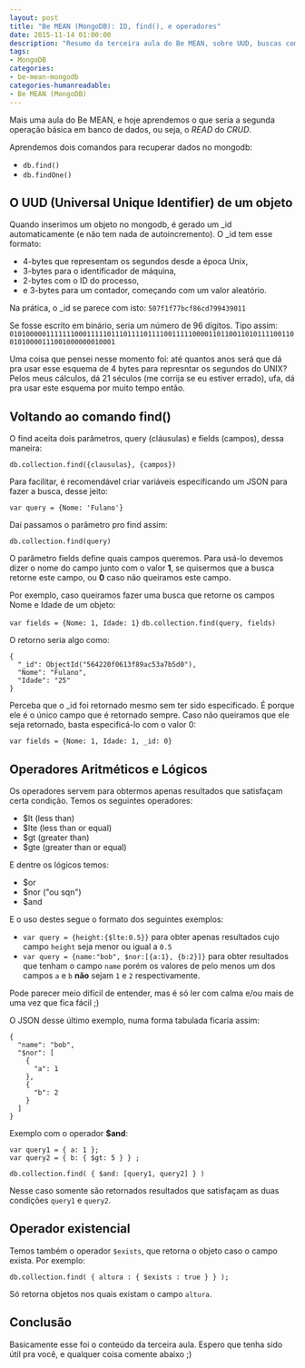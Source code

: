 ```yaml
---
layout: post
title: "Be MEAN (MongoDB): ID, find(), e operadores"
date: 2015-11-14 01:00:00
description: "Resumo da terceira aula do Be MEAN, sobre UUD, buscas com o find() e operadores"
tags:
- MongoDB
categories:
- be-mean-mongodb
categories-humanreadable:
- Be MEAN (MongoDB)
---
```


Mais uma aula do Be MEAN, e hoje aprendemos o que seria a segunda operação básica em banco de dados, ou seja, o *READ* do *CRUD*.

Aprendemos dois comandos para recuperar dados no mongodb:

- `db.find()`
- `db.findOne()`

## O UUD (Universal Unique Identifier) de um objeto

Quando inserimos um objeto no mongodb, é gerado um \_id automaticamente (e não tem nada de autoincremento). O \_id tem esse formato:

- 4-bytes que representam os segundos desde a época Unix,
- 3-bytes para o identificador de máquina,
- 2-bytes com o ID do processo,
- e 3-bytes para um contador, começando com um valor aleatório.

Na prática, o \_id se parece com isto: `507f1f77bcf86cd799439011`

Se fosse escrito em binário, seria um número de 96 dígitos. Tipo assim: `010100000111111100011111011101111011110011111000011011001101011110011001010000111001000000010001`

Uma coisa que pensei nesse momento foi: até quantos anos será que dá pra usar esse esquema de 4 bytes para represntar os segundos do UNIX? Pelos meus cálculos, dá 21 séculos (me corrija se eu estiver errado), ufa, dá pra usar este esquema por muito tempo então.

## Voltando ao comando find()

O find aceita dois parâmetros, query (cláusulas) e fields (campos), dessa maneira:

`db.collection.find({clausulas}, {campos})`

Para facilitar, é recomendável criar variáveis especificando um JSON para fazer a busca, desse jeito:

`var query = {Nome: 'Fulano'}`

Daí passamos o parâmetro pro find assim:

`db.collection.find(query)`

O parâmetro fields define quais campos queremos. Para usá-lo devemos dizer o nome do campo junto com o valor **1**, se quisermos que a busca retorne este campo, ou **0** caso não queiramos este campo.

Por exemplo, caso queiramos fazer uma busca que retorne os campos Nome e Idade de um objeto:

`var fields = {Nome: 1, Idade: 1}`
`db.collection.find(query, fields)`

O retorno seria algo como:

```
{
  "_id": ObjectId("564220f0613f89ac53a7b5d0"),
  "Nome": "Fulano",
  "Idade": "25"
}
```

Perceba que o \_id foi retornado mesmo sem ter sido especificado. É porque ele é o único campo que é retornado sempre. Caso não queiramos que ele seja retornado, basta especificá-lo com o valor 0:

`var fields = {Nome: 1, Idade: 1, _id: 0}`

## Operadores Aritméticos e Lógicos

Os operadores servem para obtermos apenas resultados que satisfaçam certa condição. Temos os seguintes operadores:

- $lt (less than)
- $lte (less than or equal)
- $gt (greater than)
- $gte (greater than or equal)

E dentre os lógicos temos:

- $or
- $nor ("ou sqn")
- $and

E o uso destes segue o formato dos seguintes exemplos:

- `var query = {height:{$lte:0.5}}` para obter apenas resultados cujo campo `height` seja menor ou igual a `0.5`
- `var query = {name:"bob", $nor:[{a:1}, {b:2}]}` para obter resultados que tenham o campo `name` porém os valores de pelo menos um dos campos `a` e `b` **não** sejam `1` e `2` respectivamente.

Pode parecer meio difícil de entender, mas é só ler com calma e/ou mais de uma vez que fica fácil ;)

O JSON desse último exemplo, numa forma tabulada ficaria assim:

```
{
  "name": "bob",
  "$nor": [
    {
      "a": 1
    },
    {
      "b": 2
    }
  ]
}
```

Exemplo com o operador **$and**:

```
var query1 = { a: 1 };
var query2 = { b: { $gt: 5 } } ;

db.collection.find( { $and: [query1, query2] } )
```

Nesse caso somente são retornados resultados que satisfaçam as duas condições `query1` e `query2`.

## Operador existencial

Temos também o operador `$exists`, que retorna o objeto caso o campo exista. Por exemplo:

`db.collection.find( { altura : { $exists : true } } );
`

Só retorna objetos nos quais existam o campo `altura`.

## Conclusão

Basicamente esse foi o conteúdo da terceira aula. Espero que tenha sido útil pra você, e qualquer coisa comente abaixo ;)
